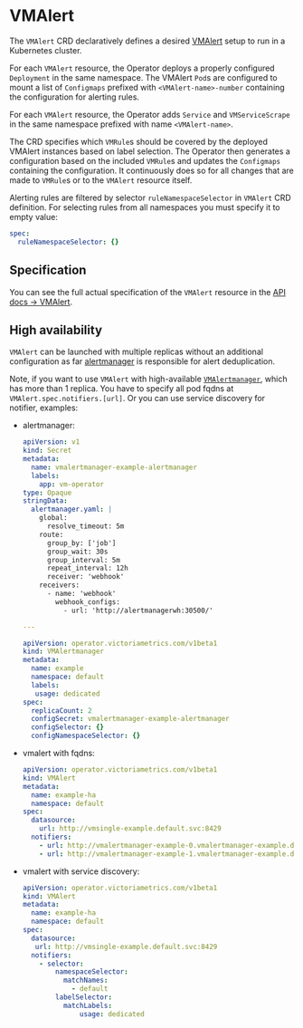 # VMAlert

The `VMAlert` CRD declaratively defines a desired [VMAlert](https://github.com/VictoriaMetrics/VictoriaMetrics/tree/master/app/vmalert)
setup to run in a Kubernetes cluster.

For each `VMAlert` resource, the Operator deploys a properly configured `Deployment` in the same namespace.
The VMAlert `Pod`s are configured to mount a list of `Configmaps` prefixed with `<VMAlert-name>-number` containing
the configuration for alerting rules.

For each `VMAlert` resource, the Operator adds `Service` and `VMServiceScrape` in the same namespace prefixed with
name `<VMAlert-name>`.

The CRD specifies which `VMRule`s should be covered by the deployed VMAlert instances based on label selection.
The Operator then generates a configuration based on the included `VMRule`s and updates the `Configmaps` containing
the configuration. It continuously does so for all changes that are made to `VMRule`s or to the `VMAlert` resource itself.

Alerting rules are filtered by selector `ruleNamespaceSelector` in `VMAlert` CRD definition. For selecting rules from all
namespaces you must specify it to empty value:

```yaml
spec:
  ruleNamespaceSelector: {}
```

## Specification

You can see the full actual specification of the `VMAlert` resource in the [API docs -> VMAlert](https://docs.victoriametrics.com/operator/api.html#vmalert).

## High availability

`VMAlert` can be launched with multiple replicas without an additional configuration as far [alertmanager](https://docs.victoriametrics.com/operator/resources/vmalertmanager.html) is responsible for alert deduplication.

Note, if you want to use `VMAlert` with high-available [`VMAlertmanager`](https://docs.victoriametrics.com/operator/resources/vmalertmanager.html), which has more than 1 replica. 
You have to specify all pod fqdns  at `VMAlert.spec.notifiers.[url]`. Or you can use service discovery for notifier, examples:

- alertmanager:
    ```yaml
    apiVersion: v1
    kind: Secret
    metadata:
      name: vmalertmanager-example-alertmanager
      labels:
        app: vm-operator
    type: Opaque
    stringData:
      alertmanager.yaml: |
        global:
          resolve_timeout: 5m
        route:
          group_by: ['job']
          group_wait: 30s
          group_interval: 5m
          repeat_interval: 12h
          receiver: 'webhook'
        receivers:
          - name: 'webhook'
            webhook_configs:
              - url: 'http://alertmanagerwh:30500/'
    
    ---
    
    apiVersion: operator.victoriametrics.com/v1beta1
    kind: VMAlertmanager
    metadata:
      name: example
      namespace: default
      labels:
       usage: dedicated
    spec:
      replicaCount: 2
      configSecret: vmalertmanager-example-alertmanager
      configSelector: {}
      configNamespaceSelector: {}
    ```
- vmalert with fqdns:
    ```yaml
    apiVersion: operator.victoriametrics.com/v1beta1
    kind: VMAlert
    metadata:
      name: example-ha
      namespace: default
    spec:
      datasource:
        url: http://vmsingle-example.default.svc:8429
      notifiers:
        - url: http://vmalertmanager-example-0.vmalertmanager-example.default.svc:9093
        - url: http://vmalertmanager-example-1.vmalertmanager-example.default.svc:9093
    ```
- vmalert with service discovery:
    ```yaml
    apiVersion: operator.victoriametrics.com/v1beta1
    kind: VMAlert
    metadata:
      name: example-ha
      namespace: default
    spec:
      datasource:
       url: http://vmsingle-example.default.svc:8429
      notifiers:
        - selector:
            namespaceSelector:
              matchNames: 
                - default
            labelSelector:
              matchLabels:
                  usage: dedicated
    ```

